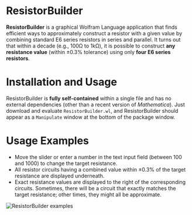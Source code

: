 # ResistorBuilder

**ResistorBuilder** is a graphical Wolfram Language application that finds
efficient ways to approximately construct a resistor with a given value
by combining standard E6 series resistors in series and parallel. It turns
out that within a decade (e.g., 100Ω to 1kΩ), it is possible to construct **any
resistance value** (within ±0.3% tolerance) using only
**four E6 series resistors**.

# Installation and Usage

ResistorBuilder is **fully self-contained** within a single file and has no
external dependencies (other than a recent version of *Mathematica*). Just
download and evaluate `ResistorBuilder.wl`, and ResistorBuilder should appear
as a `Manipulate` window at the bottom of the package window.

# Usage Examples
* Move the slider or enter a number in the text input field (between 100 and 1000) to change the target resistance.
* All resistor circuits having a combined value within ±0.3% of the target resistance are displayed underneath.
* Exact resistance values are displayed to the right of the corresponding circuits. Sometimes, there will be a circuit that exactly matches the target resistance; other times, they might all be approximate.

![ResistorBuilder examples](https://user-images.githubusercontent.com/4504054/43305711-9a00fa1c-912d-11e8-861b-239f15f22da4.png)
